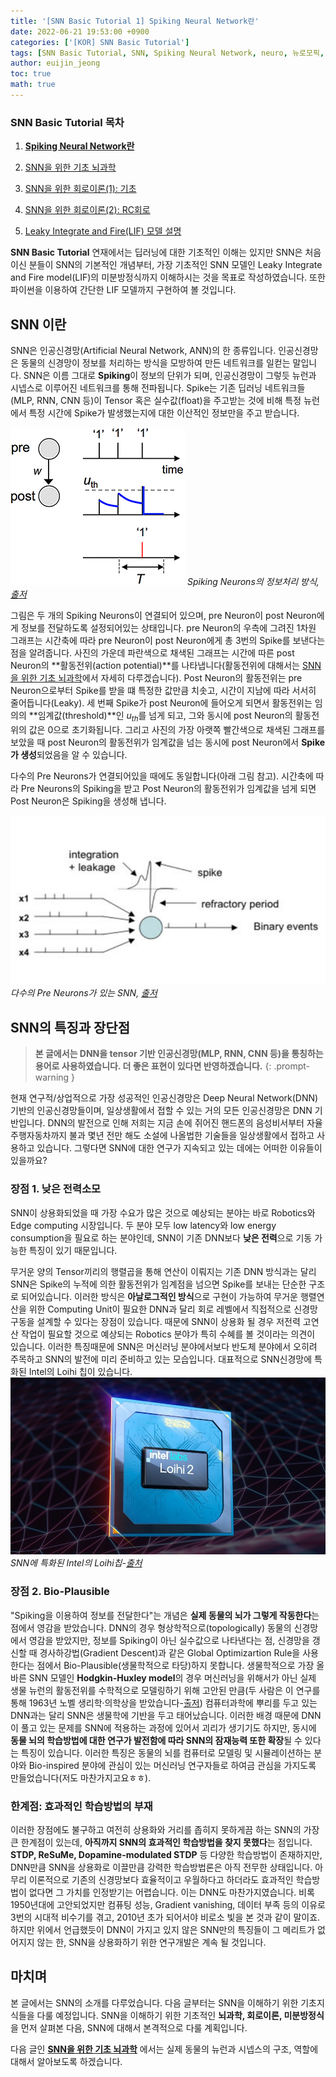 ```yaml
---
title: '[SNN Basic Tutorial 1] Spiking Neural Network란'
date: 2022-06-21 19:53:00 +0900
categories: ['[KOR] SNN Basic Tutorial']
tags: [SNN Basic Tutorial, SNN, Spiking Neural Network, neuro, 뉴로모픽, neuromorphic] # TAG names should always be lowercase
author: euijin_jeong
toc: true
math: true
---
```


### **SNN Basic Tutorial 목차**

1. **[Spiking Neural Network란](https://jinprelude.github.io/posts/SNN-Basic-Tutorial-1-Spiking-Neural-Network%EB%9E%80/)**

2. [SNN을 위한 기초 뇌과학](https://jinprelude.github.io/posts/SNN-Basic-Tutorial-2-SNN%EC%9D%84-%EC%9C%84%ED%95%9C-%EA%B8%B0%EC%B4%88-%EB%87%8C%EA%B3%BC%ED%95%99/)

3. [SNN을 위한 회로이론(1): 기초](https://jinprelude.github.io/posts/SNN-Basic-Tutorial-3-SNN%EC%9D%84-%EC%9C%84%ED%95%9C-%ED%9A%8C%EB%A1%9C%EC%9D%B4%EB%A1%A0(1)-%EA%B8%B0%EC%B4%88/)

4. [SNN을 위한 회로이론(2): RC회로](https://jinprelude.github.io/posts/SNN-Basic-Tutorial-4-SNN%EC%9D%84-%EC%9C%84%ED%95%9C-%ED%9A%8C%EB%A1%9C%EC%9D%B4%EB%A1%A0(2)-RC%ED%9A%8C%EB%A1%9C/)

5. [Leaky Integrate and Fire(LIF) 모델 설명](https://jinprelude.github.io/posts/SNN-Basic-Tutorial-5-Leaky-Integrate-and-Fire-%EB%AA%A8%EB%8D%B8-%EC%84%A4%EB%AA%85/)


**SNN Basic Tutorial** 연재에서는 딥러닝에 대한 기초적인 이해는 있지만 SNN은 처음이신 분들이 SNN의 기본적인 개념부터, 가장 기초적인 SNN 모델인 Leaky Integrate and Fire model(LIF)의 미분방정식까지 이해하시는 것을 목표로 작성하였습니다. 또한 파이썬을 이용하여 간단한 LIF 모델까지 구현하여 볼 것입니다.

## **SNN 이란**

SNN은 인공신경망(Artificial Neural Network, ANN)의 한 종류입니다. 인공신경망은 동물의 신경망이 정보를 처리하는 방식을 모방하여 만든 네트워크를 일컫는 말입니다. SNN은 이름 그대로 **Spiking**이 정보의 단위가 되며, 인공신경망이 그렇듯 뉴런과 시넵스로 이루어진 네트워크를 통해 전파됩니다. Spike는 기존 딥러닝 네트워크들(MLP, RNN, CNN 등)이 Tensor 혹은 실수값(float)을 주고받는 것에 비해 특정 뉴런에서 특정 시간에 Spike가 발생했는지에 대한 이산적인 정보만을 주고 받습니다.

![Spiking Neurons의 정보처리 방식](/assets/img/post/2022-06-21/showOpenGraphArticleImage.jpg)
_Spiking Neurons의 정보처리 방식, [출저](https://aip.scitation.org/doi/abs/10.1063/1.5042243)_

그림은 두 개의 Spiking Neurons이 연결되어 있으며, pre Neuron이 post Neuron에게 정보를 전달하도록 설정되어있는 상태입니다. pre Neuron의 우측에 그려진 1차원 그래프는 시간축에 따라 pre Neuron이 post Neuron에게 총 3번의 Spike를 보낸다는 점을 알려줍니다. 사진의 가운데 파란색으로 채색된 그래프는 시간에 따른 post Neuron의 **활동전위(action potential)**를 나타냅니다(활동전위에 대해서는 [SNN을 위한 기초 뇌과학](https://jinprelude.github.io/posts/SNN-Basic-Tutorial-2-SNN을-위한-기초-뇌과학/)에서 자세히 다루겠습니다). Post Neuron의 활동전위는 pre Neuron으로부터 Spike를 받을 떄 특정한 값만큼 치솟고, 시간이 지남에 따라 서서히 줄어듭니다(Leaky). 세 번째 Spike가 post Neuron에 들어오게 되면서 활동전위는 임의의 **임계값(threshold)**인 $u_{th}$를 넘게 되고, 그와 동시에 post Neuron의 활동전위의 값은 0으로 초기화됩니다. 그리고 사진의 가장 아랫쪽 빨간색으로 채색된 그래프를 보았을 때 post Neuron의 활동전위가 임계값을 넘는 동시에 post Neuron에서 **Spike가 생성**되었음을 알 수 있습니다.

다수의 Pre Neurons가 연결되어있을 때에도 동일합니다(아래 그림 참고). 시간축에 따라 Pre Neurons의 Spiking을 받고 Post Neuron의 활동전위가 임계값을 넘게 되면 Post Neuron은 Spiking을 생성해 냅니다. 

![다수의 Pre Neurons가 있는 SNN](/assets/img/post/2022-06-21/spikingneural630-810x435-c-default.jpg)
_다수의 Pre Neurons가 있는 SNN, [출저](https://www.eenewseurope.com/en/eta-adds-spiking-neural-network-support-to-mcu/)_


## **SNN의 특징과 장단점**

> **본 글에서는 DNN을 tensor 기반 인공신경망(MLP, RNN, CNN 등)을 통칭하는 용어로 사용하였습니다. 더 좋은 표현이 있다면 반영하겠습니다.**
{: .prompt-warning }

현재 연구적/상업적으로 가장 성공적인 인공신경망은 Deep Neural Network(DNN)기반의 인공신경망들이며, 일상생활에서 접할 수 있는 거의 모든 인공신경망은 DNN 기반입니다. DNN의 발전으로 인해 저희는 지금 손에 쥐어진 핸드폰의 음성비서부터 자율주행자동차까지 불과 몇년 전만 해도 소설에 나올법한 기술들을 일상생활에서 접하고 사용하고 있습니다. 그렇다면 SNN에 대한 연구가 지속되고 있는 데에는 어떠한 이유들이 있을까요?

### **장점 1. 낮은 전력소모**
SNN이 상용화되었을 때 가장 수요가 많은 것으로 예상되는 분야는 바로 Robotics와 Edge computing 시장입니다. 두 분야 모두 low latency와 low energy consumption을 필요로 하는 분야인데, SNN이 기존 DNN보다 **낮은 전력**으로 기동 가능한 특징이 있기 때문입니다. 

무거운 양의 Tensor끼리의 행렬곱을 통해 연산이 이뤄지는 기존 DNN 방식과는 달리 SNN은 Spike의 누적에 의한 활동전위가 임계점을 넘으면 Spike를 보내는 단순한 구조로 되어있습니다. 이러한 방식은 **아날로그적인 방식**으로 구현이 가능하여 무거운 행렬연산을 위한 Computing Unit이 필요한 DNN과 달리 회로 레벨에서 직접적으로 신경망 구동을 설계할 수 있다는 장점이 있습니다. 때문에 SNN이 상용화 될 경우 저전력 고연산 작업이 필요할 것으로 예상되는 Robotics 분야가 특히 수혜를 볼 것이라는 의견이 있습니다. 이러한 특징때문에 SNN은 머신러닝 분야에서보다 반도체 분야에서 오히려 주목하고 SNN의 발전에 미리 준비하고 있는 모습입니다. 대표적으로 SNN신경망에 특화된 Intel의 Loihi 칩이 있습니다.
![Intel의 Loihi칩](/assets/img/post/2022-06-21/intel-loihi-2-1-16x9.jpg)
_SNN에 특화된 Intel의 Loihi칩-[출처](https://www.intel.com/content/www/us/en/newsroom/news/intel-unveils-neuromorphic-loihi-2-lava-software.html)_


### **장점 2. Bio-Plausible**
"Spiking을 이용하여 정보를 전달한다"는 개념은 **실제 동물의 뇌가 그렇게 작동한다**는 점에서 영감을 받았습니다. DNN의
경우 형상학적으로(topologically) 동물의 신경망에서 영감을 받았지만, 정보를 Spiking이 아닌 실수값으로 나타낸다는 점, 신경망을 갱신할 때 경사하강법(Gradient Descent)과 같은 Global Optimizartion Rule을 사용한다는 점에서 Bio-Plausible(생물학적으로 타당)하지 못합니다. 생물학적으로 가장 올바른 SNN 모델인 **Hodgkin-Huxley model**의 경우 머신러닝을 위해서가 아닌 실제 생물 뉴런의 활동전위를 수학적으로 모델링하기 위해 고안된 만큼(두 사람은 이 연구를 통해 1963년 노벨 생리학·의학상을 받았습니다-[출저](https://ko.wikipedia.org/wiki/%EB%85%B8%EB%B2%A8_%EC%83%9D%EB%A6%AC%ED%95%99%C2%B7%EC%9D%98%ED%95%99%EC%83%81))  컴퓨터과학에 뿌리를 두고 있는 DNN과는 달리 SNN은 생물학에 기반을 두고 태어났습니다. 이러한 배경 때문에 DNN이 풀고 있는 문제를 SNN에 적용하는 과정에 있어서 괴리가 생기기도 하지만, 동시에 **동물 뇌의 학습방법에 대한 연구가 발전함에 따라 SNN의 잠재능력 또한 확장**될 수 있다는 특징이 있습니다. 이러한 특징은 동물의 뇌를 컴퓨터로 모델링 및 시뮬레이션하는 분야와  Bio-inspired 분야에 관심이 있는 머신러닝 연구자들로 하여금 관심을 가지도록 만들었습니다(저도 마찬가지고요ㅎㅎ).

### **한계점: 효과적인 학습방법의 부재**
이러한 장점에도 불구하고 여전히 상용화와 거리를 좁히지 못하게끔 하는 SNN의 가장 큰 한계점이 있는데, **아직까지 SNN의 효과적인 학습방법을 찾지 못했다**는 점입니다. **STDP, ReSuMe, Dopamine-modulated STDP** 등 다양한 학습방법이 존재하지만, DNN만큼 SNN을 상용화로 이끌만큼 강력한 학습방법론은 아직 전무한 상태입니다. 아무리 이론적으로 기존의 신경망보다 효율적이고 우월하다고 하더라도 효과적인 학습방법이 없다면 그 가치를 인정받기는 어렵습니다. 이는 DNN도 마찬가지였습니다. 비록  1950년대에 고안되었지만 컴퓨팅 성능, Gradient vanishing, 데이터 부족 등의 이유로 3번의 시대적 비수기를 겪고, 2010년 초가 되어서야 비로소 빛을 본 것과 같이 말이죠. 하지만 위에서 언급했듯이 DNN이 가지고 있지 않은 SNN만의 특징들이 그 메리트가 없어지지 않는 한, SNN을 상용화하기 위한 연구개발은 계속 될 것입니다.

## **마치며**

본 글에서는 SNN의 소개를 다루었습니다. 다음 글부터는 SNN을 이해하기 위한 기초지식들을 다룰 예정입니다. SNN을 이해하기 위한 기초적인 **뇌과학, 회로이론, 미분방정식** 을 먼저 살펴본 다음, SNN에 대해서 본격적으로 다룰 계획입니다.

다음 글인 **[SNN을 위한 기초 뇌과학](https://jinprelude.github.io/posts/SNN-Basic-Tutorial-2-SNN%EC%9D%84-%EC%9C%84%ED%95%9C-%EA%B8%B0%EC%B4%88-%EB%87%8C%EA%B3%BC%ED%95%99/)** 에서는 실제 동물의 뉴런과 시넵스의 구조, 역할에 대해서 알아보도록 하겠습니다.
